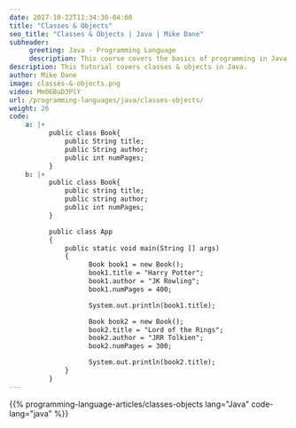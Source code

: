 ```yaml
---
date: 2017-10-22T11:34:30-04:00
title: "Classes & Objects"
seo_title: "Classes & Objects | Java | Mike Dane"
subheader:
     greeting: Java - Programming Language
     description: This course covers the basics of programming in Java. Work your way through the videos/articles and I'll teach you everything you need to know to start your programming journey!
description: This tutorial covers classes & objects in Java.
author: Mike Dane
image: classes-&-objects.png
video: Mm06BuD3PlY
url: /programming-languages/java/classes-objects/
weight: 26
code:
    a: |+
          public class Book{
              public String title;
              public String author;
              public int numPages;
          }
    b: |+
          public class Book{
              public string title;
              public string author;
              public int numPages;
          }

          public class App
          {
              public static void main(String [] args)
              {
                    Book book1 = new Book();
                    book1.title = "Harry Potter";
                    book1.author = "JK Rowling";
                    book1.numPages = 400;

                    System.out.println(book1.title);

                    Book book2 = new Book();
                    book2.title = "Lord of the Rings";
                    book2.author = "JRR Tolkien";
                    book2.numPages = 300;

                    System.out.println(book2.title);
              }
          }
---
```


{{% programming-language-articles/classes-objects lang="Java" code-lang="java" %}}
